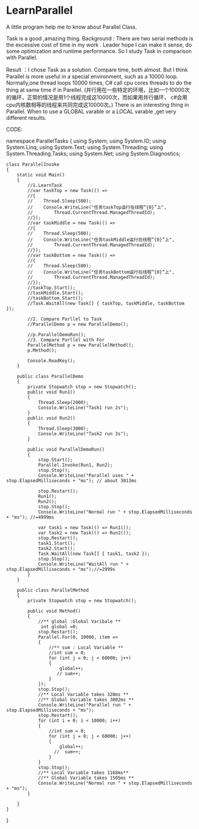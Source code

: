 # LearnParallel
A little program help me to know about Parallel Class.

Task is a good ,amazing thing. 
Background : There are two serial methods is the excessive cost of time in my work .
             Leader hope I can make it sense, do some optimization and runtime performance.
             So I study Task in comparison with Parallel.
             
Result ：I chose Task as a solution.
        Compare time, both almost. But I think Parallel is more useful in a special environment, such as a 10000 loop.
        Normally,one thread loops 10000 times, C# call cpu cores threads to do the thing at same time if in Parellel.
        (并行用在一些特定的环境，比如一个10000次的循环，正常的情况是用1个线程完成这10000次，而如果用并行循环，
        c#会用cpu内核数相等的线程来共同完成这10000次。)
        There is an interesting thing in Parallel. When to use a GLOBAL varable or a LOCAL varable ,get very different results.
        
CODE:

namespace ParallelTasks
{
    using System;
    using System.IO;
    using System.Linq;
    using System.Text;
    using System.Threading;
    using System.Threading.Tasks;
    using System.Net;
    using System.Diagnostics;

    class ParallelInvoke
    {
        static void Main()
        {
            //1.LearnTask
            //var taskTop = new Task(() =>
            //{
            //    Thread.Sleep(500);
            //    Console.WriteLine("任务taskTop运行在线程“{0}”上",
            //        Thread.CurrentThread.ManagedThreadId);
            //});
            //var taskMiddle = new Task(() =>
            //{
            //    Thread.Sleep(500);
            //    Console.WriteLine("任务taskMiddle运行在线程“{0}”上",
            //        Thread.CurrentThread.ManagedThreadId);
            //});
            //var taskBottom = new Task(() =>
            //{
            //    Thread.Sleep(500);
            //    Console.WriteLine("任务taskBottom运行在线程“{0}”上",
            //        Thread.CurrentThread.ManagedThreadId);
            //});
            //taskTop.Start();
            //taskMiddle.Start();
            //taskBottom.Start();
            //Task.WaitAll(new Task[] { taskTop, taskMiddle, taskBottom });

            //2. Compare Parllel to Task
            //ParallelDemo p = new ParallelDemo();

            //p.ParallelDemoRun();
            //3. Compare Parllel with For
            ParallelMethod p = new ParallelMethod();
            p.Method();

            Console.ReadKey();
        }

        public class ParallelDemo
        {
            private Stopwatch stop = new Stopwatch();
            public void Run1()
            {
                Thread.Sleep(2000);
                Console.WriteLine("Task1 run 2s");
            }
            public void Run2()
            {
                Thread.Sleep(3000);
                Console.WriteLine("Task2 run 3s");
            }

            public void ParallelDemoRun()
            {
                stop.Start();
                Parallel.Invoke(Run1, Run2);
                stop.Stop();
                Console.WriteLine("Parallel uses " + stop.ElapsedMilliseconds + "ms"); // about 3013ms

                stop.Restart();
                Run1();
                Run2();
                stop.Stop();
                Console.WriteLine("Normal run " + stop.ElapsedMilliseconds + "ms"); //=4999ms

                var task1 = new Task(() => Run1());
                var task2 = new Task(() => Run2());
                stop.Restart();
                task1.Start();
                task2.Start();
                Task.WaitAll(new Task[] { task1, task2 });
                stop.Stop();
                Console.WriteLine("WaitAll run " + stop.ElapsedMilliseconds + "ms");//=2999s
            }
        }

        public class ParallelMethod
        {
            private Stopwatch stop = new Stopwatch();

            public void Method()
            {
                //** global :Global Varibale **
                 int global =0; 
                stop.Restart();
                Parallel.For(0, 10000, item =>
                {
                    //** sum : Local Variable **
                    //int sum = 0; 
                    for (int j = 0; j < 60000; j++)
                    {
                        global++;
                       // sum++;
                    }
                });
                stop.Stop();
                //** Local Variable takes 328ms **
                //** Global Variable takes 3002ms **
                Console.WriteLine("Parallel run " + stop.ElapsedMilliseconds + "ms"); 
                stop.Restart();
                for (int i = 0; i < 10000; i++)
                {
                    //int sum = 0;
                    for (int j = 0; j < 60000; j++)
                    {
                        global++;
                      //  sum++;
                    }
                }
                stop.Stop();
                //** Local Variable takes 1168ms**
                //** Global Variable takes 1505ms **
                Console.WriteLine("Normal run " + stop.ElapsedMilliseconds + "ms");
            }

        }
    }
}
